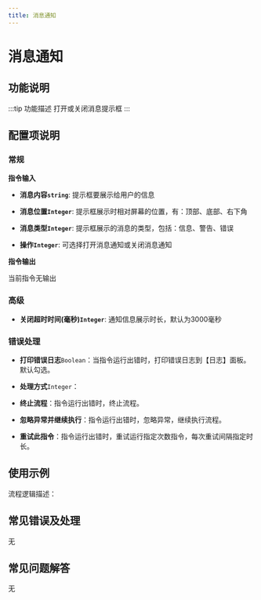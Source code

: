 ```yaml
---
title: 消息通知
---
```


# 消息通知

## 功能说明

:::tip 功能描述
打开或关闭消息提示框
:::

## 配置项说明

### 常规

**指令输入**

- **消息内容`string`**: 提示框要展示给用户的信息

- **消息位置`Integer`**: 提示框展示时相对屏幕的位置，有：顶部、底部、右下角

- **消息类型`Integer`**: 提示框展示的消息的类型，包括：信息、警告、错误

- **操作`Integer`**: 可选择打开消息通知或关闭消息通知


**指令输出**

当前指令无输出

### 高级

- **关闭超时时间(毫秒)`Integer`**: 通知信息展示时长，默认为3000毫秒

### 错误处理

- **打印错误日志**`Boolean`：当指令运行出错时，打印错误日志到【日志】面板。默认勾选。

- **处理方式**`Integer`：

 - **终止流程**：指令运行出错时，终止流程。

 - **忽略异常并继续执行**：指令运行出错时，忽略异常，继续执行流程。

 - **重试此指令**：指令运行出错时，重试运行指定次数指令，每次重试间隔指定时长。

## 使用示例

流程逻辑描述：

## 常见错误及处理

无

## 常见问题解答

无

